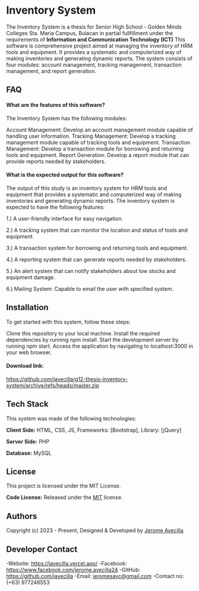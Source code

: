 
# Inventory System

The Inventory System is a thesis for Senior High School - Golden Minds Colleges Sta. Maria Campus, Bulacan in partial fullfillment under the requirements of **Information and Communication Technology (ICT)** This software is comprehensive project aimed at managing the inventory of HRM tools and equipment. It provides a systematic and computerized way of making inventories and generating dynamic reports. The system consists of four modules: account management, tracking management, transaction management, and report generation.

## FAQ

#### What are the features of this software?

The Inventory System has the following modules:

Account Management: Develop an account management module capable of handling user information.
Tracking Management: Develop a tracking management module capable of tracking tools and equipment.
Transaction Management: Develop a transaction module for borrowing and returning tools and equipment.
Report Generation: Develop a report module that can provide reports needed by stakeholders.

#### What is the expected output for this software?

The output of this study is an inventory system for HRM tools and equipment that provides a systematic and computerized way of making inventories and generating dynamic reports. The inventory system is expected to have the following features:

1.) A user-friendly interface for easy navigation.

2.) A tracking system that can monitor the location and status of tools and equipment.

3.) A transaction system for borrowing and returning tools and equipment.

4.) A reporting system that can generate reports needed by stakeholders.

5.) An alert system that can notify stakeholders about low stocks and equipment damage.

6.) Mailing System: Capable to email the user with specified system.


## Installation

To get started with this system, follow these steps:

Clone this repository to your local machine.
Install the required dependencies by running npm install.
Start the development server by running npm start.
Access the application by navigating to localhost:3000 in your web browser.

#### Download link:
https://github.com/javecilla/g12-thesis-inventory-system/archive/refs/heads/master.zip
 
    
## Tech Stack
This system was made of the following technologies:

**Client Side:** HTML, CSS, JS, Frameworks: [Bootstrap], Library: [jQuery]

**Server Side:** PHP

**Database:** MySQL


## License
This project is licensed under the MIT License.

**Code License:** Released under the [MIT](https://github.com/javecilla/g12-thesis-inventory-system/blob/main/LICENSE.md) license.


## Authors

Copyright (c) 2023 - Present, Designed & Developed by [Jerome Avecilla](https://github.com/javecilla)

## Developer Contact
-Website: https://javecilla.vercel.app/
-Facebook: https://www.facebook.com/jerome.avecilla24
-GitHub: https://github.com/javecilla
-Email: jeromesavc@gmail.com
-Contact no: (+63) 977246553
